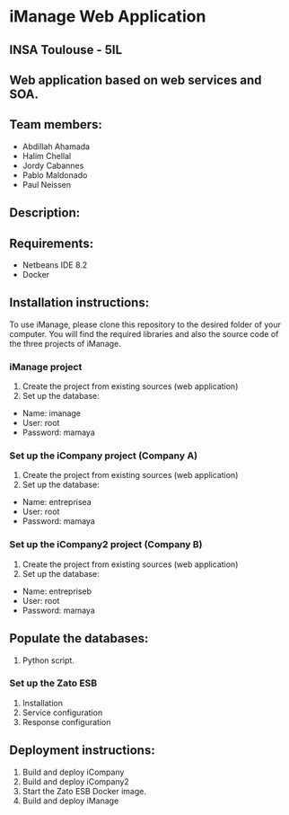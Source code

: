 # iManage Web Application
## INSA Toulouse - 5IL
## Web application based on web services and SOA.

## Team members:
  - Abdillah Ahamada
  - Halim Chellal
  - Jordy Cabannes
  - Pablo Maldonado
  - Paul Neissen

## Description:

## Requirements:
* Netbeans IDE 8.2
* Docker 

## Installation instructions:

To use iManage, please clone this repository to the desired folder of your computer. You will find the required libraries and also the source code of the three projects of iManage. 

### iManage project

1. Create the project from existing sources (web application) 
2. Set up the database: 
  * Name: imanage
  * User: root 
  * Password: mamaya

### Set up the iCompany project (Company A)

1. Create the project from existing sources (web application) 
2. Set up the database: 
  * Name: entreprisea
  * User: root 
  * Password: mamaya

### Set up the iCompany2 project (Company B)

1. Create the project from existing sources (web application) 
2. Set up the database: 
  * Name: entrepriseb
  * User: root 
  * Password: mamaya

## Populate the databases:
1. Python script.

### Set up the Zato ESB 
1. Installation
2. Service configuration
3. Response configuration

## Deployment instructions:
1. Build and deploy iCompany
2. Build and deploy iCompany2
3. Start the Zato ESB Docker image.
4. Build and deploy iManage
 
